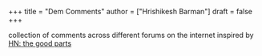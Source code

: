 +++
title = "Dem Comments"
author = ["Hrishikesh Barman"]
draft = false
+++

collection of comments across different forums on the internet
inspired by [HN: the good parts](https://danluu.com/hn-comments/)
